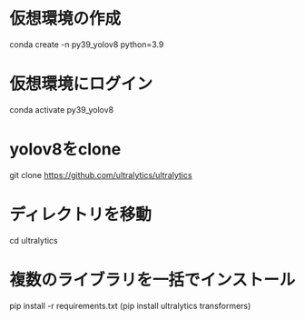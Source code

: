 
# 仮想環境の作成
conda create -n py39_yolov8 python=3.9

# 仮想環境にログイン
conda activate py39_yolov8




# yolov8をclone
git clone https://github.com/ultralytics/ultralytics

# ディレクトリを移動
cd ultralytics

# 複数のライブラリを一括でインストール
pip install -r requirements.txt (pip install ultralytics transformers)
